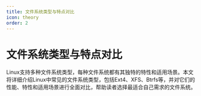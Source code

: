 ```yaml
---
title: 文件系统类型与特点对比
icon: theory
order: 2
---
```


# 文件系统类型与特点对比

Linux支持多种文件系统类型，每种文件系统都有其独特的特性和适用场景。本文将详细介绍Linux中常见的文件系统类型，包括Ext4、XFS、Btrfs等，并对它们的性能、特性和适用场景进行全面对比，帮助读者选择最适合自己需求的文件系统。
